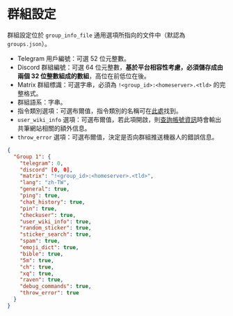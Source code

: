 # 群組設定
群組設定位於 `group_info_file` 通用選項所指向的文件中（默認為 `groups.json`）。

- Telegram 用戶編號：可選 52 位元整數。
- Discord 群組編號：可選 64 位元整數，**基於平台相容性考慮，必須儲存成由兩個 32 位整數組成的數組**，高位在前低位在後。
- Matrix 群組標識：可選字串，必須為 `!<group_id>:<homeserver>.<tld>` 的完整格式。
- 群組語系：字串。
- 指令類別選項：可選布爾值，指令類別的名稱可在[此處](README.md#指令列表)找到。
- `user_wiki_info` 選項：可選布爾值，若此項開啟，則[查詢帳號資訊](account.md)時會輸出共筆網站相關的額外信息。
- `throw_error` 選項：可選布爾值，決定是否向群組推送機器人的錯誤信息。

```json
{
  "Group 1": {
    "telegram": 0,
    "discord" [0, 0],
    "matrix": "!<group_id>:<homeserver>.<tld>",
    "lang": "zh-TW",
    "general": true,
    "ping": true,
    "chat_history": true,
    "pin": true,
    "checkuser": true,
    "user_wiki_info": true,
    "random_sticker": true,
    "sticker_search": true,
    "spam": true,
    "emoji_dict": true,
    "bible": true,
    "5m": true,
    "ch": true,
    "xq": true,
    "raven": true,
    "debug_commands": true,
    "throw_error": true
  }
}
```
